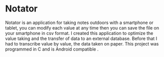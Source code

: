 # Notator
Notator is an application for taking notes outdoors with a smartphone or tablet, you can modify each value at any time then you can save the file on your smartphone in csv format. I created this application to optimize the value taking and the transfer of data to an external database. Before that I had to transcribe value by value, the data taken on paper. This project was programmed in C and is Android compatible .
